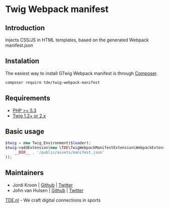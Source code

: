 Twig Webpack manifest
=========================

## Introduction

Injects CSS/JS in HTML templates, based on the generated Webpack manifest.json

## Instalation

The easiest way to install GTwig Webpack manifest is through [Composer](http://getcomposer.org).

```bash
composer require tde/twig-webpack-manifest
```

Requirements
------------
 - [PHP >= 5.3](http://php.net/releases/5_3_0.php)
 - [Twig 1.2+ or 2.x](https://twig.symfony.com)

Basic usage
-----------

```php
$twig = new Twig_Environment($loader);
$twig->addExtension(new \TDE\TwigWebpackManifestExtension\WebpackExtension(
    __DIR__ . '/public/assets/manifest.json'
));
```

Maintainers
-------
 - Jordi Kroon | [Github](https://github.com/jordikroon) | [Twitter](https://twitter.com/jordi12100)
 - John van Hulsen | [Github](https://github.com/johnvanhulsen) | [Twitter](https://twitter.com/johnvanhulsen)
 

[TDE.nl](https://tde.nl) - We craft digital connections in sports
